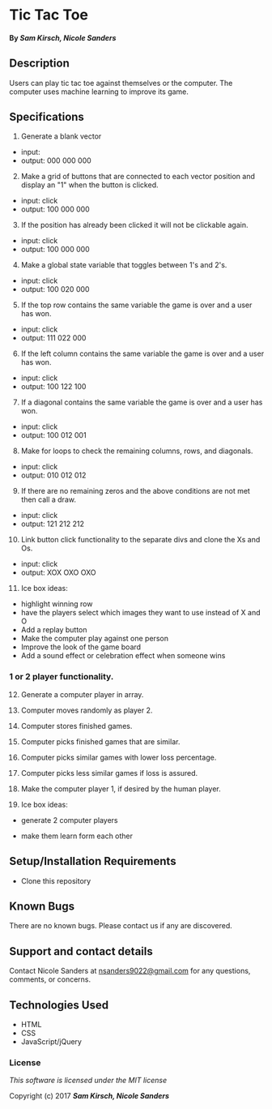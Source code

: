 # Tic Tac Toe

#### By _**Sam Kirsch, Nicole Sanders**_

## Description

Users can play tic tac toe against themselves or the computer. The computer uses machine learning to improve its game.

## Specifications

1. Generate a blank vector
* input:
* output: 000
          000
          000

2. Make a grid of buttons that are connected to each vector position and display an "1" when the button is clicked.
* input: click
* output: 100
          000
          000

3. If the position has already been clicked it will not be clickable again.
* input: click
* output: 100
          000
          000

4. Make a global state variable that toggles between 1's and 2's.
* input: click
* output: 100
          020
          000

5. If the top row contains the same variable the game is over and a user has won.
* input: click
* output: 111
          022
          000

6. If the left column contains the same variable the game is over and a user has won.
* input: click
* output: 100
          122
          100

7. If a diagonal contains the same variable the game is over and a user has won.
* input: click
* output: 100
          012
          001

8. Make for loops to check the remaining columns, rows, and diagonals.
* input: click
* output: 010
          012
          012

9. If there are no remaining zeros and the above conditions are not met then call a draw.
* input: click
* output: 121
          212
          212

10. Link button click functionality to the separate divs and clone the Xs and Os.
* input: click
* output: XOX
          OXO
          OXO

11. Ice box ideas:
* highlight winning row
* have the players select which images they want to use instead of X and O
* Add a replay button
* Make the computer play against one person
* Improve the look of the game board
* Add a sound effect or celebration effect when someone wins

### 1 or 2 player functionality.

12. Generate a computer player in array.

13. Computer moves randomly as player 2.

14. Computer stores finished games.

15. Computer picks finished games that are similar.

16. Computer picks similar games with lower loss percentage.

17. Computer picks less similar games if loss is assured.

18. Make the computer player 1, if desired by the human player.

19. Ice box ideas:
* generate 2 computer players

* make them learn form each other



## Setup/Installation Requirements

* Clone this repository

## Known Bugs

There are no known bugs. Please contact us if any are discovered.

## Support and contact details

Contact Nicole Sanders at nsanders9022@gmail.com for any questions, comments, or concerns.

## Technologies Used

* HTML
* CSS
* JavaScript/jQuery

### License

*This software is licensed under the MIT license*

Copyright (c) 2017 **_Sam Kirsch, Nicole Sanders_**
